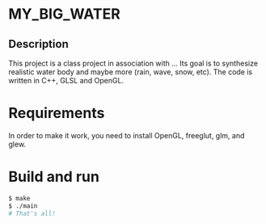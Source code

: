 # MY_BIG_WATER

## Description

This project is a class project in association with ... Its goal is to synthesize realistic water body and maybe more (rain, wave, snow, etc). The code is written in C++, GLSL and OpenGL.

# Requirements

In order to make it work, you need to install OpenGL, freeglut, glm, and glew.

# Build and run

```bash
$ make
$ ./main
# That's all!
```